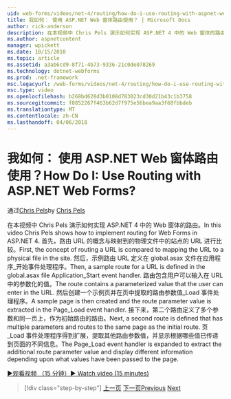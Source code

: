 ```yaml
---
uid: web-forms/videos/net-4/routing/how-do-i-use-routing-with-aspnet-web-forms
title: 我如何： 使用 ASP.NET Web 窗体路由使用？ | Microsoft Docs
author: rick-anderson
description: 在本视频中 Chris Pels 演示如何实现 ASP.NET 4 中的 Web 窗体的路由。 首先，路由 URL 的概念被相比将 URL 映射到一个 p...
ms.author: aspnetcontent
manager: wpickett
ms.date: 10/15/2010
ms.topic: article
ms.assetid: a3ab6cd9-8f71-4b73-9336-21c0de078269
ms.technology: dotnet-webforms
ms.prod: .net-framework
msc.legacyurl: /web-forms/videos/net-4/routing/how-do-i-use-routing-with-aspnet-web-forms
msc.type: video
ms.openlocfilehash: b268bd628d3b0108d783023cd30d21b43c1b3758
ms.sourcegitcommit: f8852267f463b62d7f975e56bea9aa3f68fbbdeb
ms.translationtype: MT
ms.contentlocale: zh-CN
ms.lasthandoff: 04/06/2018
---
```

<a name="how-do-i-use-routing-with-aspnet-web-forms"></a><span data-ttu-id="bb4c5-105">我如何： 使用 ASP.NET Web 窗体路由使用？</span><span class="sxs-lookup"><span data-stu-id="bb4c5-105">How Do I: Use Routing with ASP.NET Web Forms?</span></span>
====================
<span data-ttu-id="bb4c5-106">通过[Chris Pels](https://twitter.com/chrispels)</span><span class="sxs-lookup"><span data-stu-id="bb4c5-106">by [Chris Pels](https://twitter.com/chrispels)</span></span>

<span data-ttu-id="bb4c5-107">在本视频中 Chris Pels 演示如何实现 ASP.NET 4 中的 Web 窗体的路由。</span><span class="sxs-lookup"><span data-stu-id="bb4c5-107">In this video Chris Pels shows how to implement routing for Web Forms in ASP.NET 4.</span></span> <span data-ttu-id="bb4c5-108">首先，路由 URL 的概念与映射到的物理文件中的站点的 URL 进行比较。</span><span class="sxs-lookup"><span data-stu-id="bb4c5-108">First, the concept of routing a URL is compared to mapping the URL to a physical file in the site.</span></span> <span data-ttu-id="bb4c5-109">然后，示例路由 URL 定义在 global.asax 文件在应用程序\_开始事件处理程序。</span><span class="sxs-lookup"><span data-stu-id="bb4c5-109">Then, a sample route for a URL is defined in the global.asax file Application\_Start event handler.</span></span> <span data-ttu-id="bb4c5-110">路由包含用户可以输入在 URL 中的参数化的值。</span><span class="sxs-lookup"><span data-stu-id="bb4c5-110">The route contains a parameterized value that the user can enter in the URL.</span></span> <span data-ttu-id="bb4c5-111">然后创建一个示例页并在页中提取的路由参数值\_Load 事件处理程序。</span><span class="sxs-lookup"><span data-stu-id="bb4c5-111">A sample page is then created and the route parameter value is extracted in the Page\_Load event handler.</span></span> <span data-ttu-id="bb4c5-112">接下来，第二个路由定义了多个参数和同一页上，作为初始路由的路由。</span><span class="sxs-lookup"><span data-stu-id="bb4c5-112">Next, a second route is defined that has multiple parameters and routes to the same page as the initial route.</span></span> <span data-ttu-id="bb4c5-113">页\_Load 事件处理程序得到扩展，提取其他路由参数值，并显示根据哪些值已传递到页面的不同信息。</span><span class="sxs-lookup"><span data-stu-id="bb4c5-113">The Page\_Load event handler is expanded to extract the additional route parameter value and display different information depending upon what values have been passed to the page.</span></span>

[<span data-ttu-id="bb4c5-114">&#9654;观看视频 （15 分钟）</span><span class="sxs-lookup"><span data-stu-id="bb4c5-114">&#9654; Watch video (15 minutes)</span></span>](https://channel9.msdn.com/Blogs/ASP-NET-Site-Videos/how-do-i-use-routing-with-aspnet-web-forms)

> [!div class="step-by-step"]
> <span data-ttu-id="bb4c5-115">[上一页](aspnet-4-quick-hit-outbound-webforms-routing.md)
> [下一页](how-do-i-work-with-urls-in-aspnet-routing.md)</span><span class="sxs-lookup"><span data-stu-id="bb4c5-115">[Previous](aspnet-4-quick-hit-outbound-webforms-routing.md)
[Next](how-do-i-work-with-urls-in-aspnet-routing.md)</span></span>
